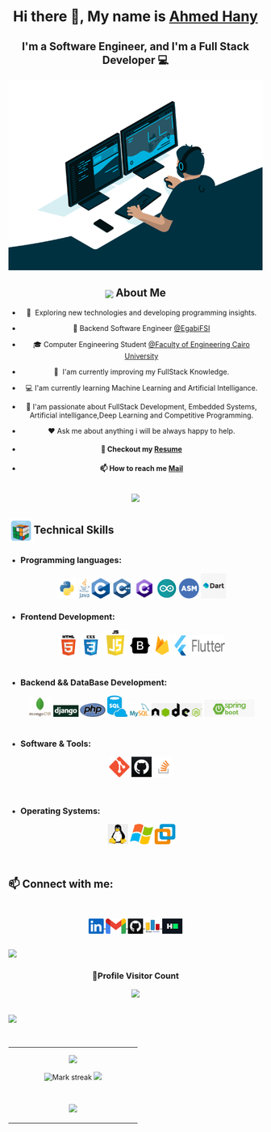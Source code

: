 <div align ="center">

# Hi there 👋, My name is [Ahmed Hany](https://www.linkedin.com/in/ahmed-hany-33b3b420a/)

## I'm a Software Engineer, and I'm a Full Stack Developer 💻

<!-- image in markdown -->
![Cooding](code.gif)

## <img align="center"  height =50px src="https://user-images.githubusercontent.com/63050133/156777293-72a6e681-2582-4a9d-ad92-09d1181d47c7.gif"> About Me <a id = "about"></a>

- 🤔&nbsp; Exploring new technologies and developing programming insights.
- 🚀 Backend Software Engineer <a href="https://www.linkedin.com/company/egabifsi/">@EgabiFSI</a>
- 🎓 Computer Engineering Student <a href="http://eng.cu.edu.eg/ar/">@Faculty of Engineering Cairo University</a>
- 🧠 &nbsp;I'am currently improving my FullStack Knowledge.
- 💻&nbsp;I'am currently learning Machine Learning and Artificial Intelligance.
- 🌟&nbsp;I'am passionate about FullStack Development, Embedded Systems, Artificial intelligance,Deep Learning and Competitive Programming.
- ❤️‍&nbsp;Ask me about anything i will be always happy to help.
- #### 📝 Checkout my <a href="https://drive.google.com/file/d/1a_4wMjnPkPBvvV1KSEN7t0wseK8Wt5Uy/view?usp=drive_link">Resume</a>

- #### 📫 How to reach me <a href="mailto:ahmed300hany@gmail.com">Mail</a>

<br>

<img src="https://user-images.githubusercontent.com/73097560/115834477-dbab4500-a447-11eb-908a-139a6edaec5c.gif">
</div>  

## <img align="center"  height =50px src="images/skills.gif">Technical Skills

<ul>
<li>

### Programming languages:

 <div align ="center">
<code title="Python"><img height="40" src="https://raw.githubusercontent.com/github/explore/80688e429a7d4ef2fca1e82350fe8e3517d3494d/topics/python/python.png"></code>
<code title="Java"><img height="40" src="images/Java.svg.png"></code>
<code title="C"><img height="40" src="images/C_Logo.png"></code>
<code title="C++"><img height="40" src="https://raw.githubusercontent.com/github/explore/80688e429a7d4ef2fca1e82350fe8e3517d3494d/topics/cpp/cpp.png"></code>
<code title="C#"><img height="40" src="images/c_sharp2.png"></code>
<code title="arduino"><img height="40" src="https://raw.githubusercontent.com/github/explore/80688e429a7d4ef2fca1e82350fe8e3517d3494d/topics/arduino/arduino.png"></code>
<code title="Assembly"><img height="40" src="images/ASM-Symbol.png"></code>
<code title="Dart"><img height="50" src="images/dart.png"></code>
</div>
</li>
<li>

### Frontend Development:

<div align ="center">
<code title="Html 5"><img height="40" src="https://raw.githubusercontent.com/github/explore/80688e429a7d4ef2fca1e82350fe8e3517d3494d/topics/html/html.png"></code>
<code title="CSS"><img height="40" src="https://raw.githubusercontent.com/github/explore/80688e429a7d4ef2fca1e82350fe8e3517d3494d/topics/css/css.png"></code>
<code title="JavaScript"><img height="50" src="images/js-logo.webp"></code>
<code title="Bootstrap"><img src="https://raw.githubusercontent.com/devicons/devicon/master/icons/bootstrap/bootstrap-plain.svg" alt="bootstrap" width="40" height="40" /></code>
<code title="firebase"><img src="images/firebase.png" alt="firebase" width="40" height="40" /></code>
<code title="Flutter"><img src="images/flutter.png" alt="firebase" width="100" height="40" /></code>

</div>
<br>
</li>
<li>

### Backend && DataBase Development:

 <div align ="center">
<code title="mongodb"><img width="45" height="40" src="images/mongodb.webp"></code>
<code title="Django"><img width="50" src="images/django.png"></code>
<code title="PHP"><img width="50" src="images/php2.png"></code>
<code title="SQl"><img width="40" src="images/sql.png"></code>
<code title="MySQL"><img width="40" src="images/mysq.png"></code>
<code title="Node.js"><img width="100" src="images/node.png"></code>
<code title="Spring Boot"><img width="100" src="images/springboot.png"></code>
</div>
<br>
</li>
<li>

### Software & Tools:

<div align ="center">

<code title="Git"><img height="40" src="images/Git2.png"></code>
<code title="GitHub"><img height="40" src="images/git.png"></code>
<code title="StackOverflow"><img height="40" src="images/StackOverflow.png"></code>

</div>
<br>
</li>
<li>

### Operating Systems:

<div align ="center">
<code title="Linux"><img src="images/images.jpg" width="40" height="40" /></code>
<code title="Windows"><img src="images/windows.png" height="40" /></code>
<code title="VMware"><img src="images/vmware.png" height="40" /></code>

</div>
</ul>
<br>
</li>

## 📫 Connect with me: <a id="Connect"></a>

<br>
<p align="center">
  <a href="(https://www.linkedin.com/in/ahmed-hany-33b3b420a/" target="blank">
    <img align="center" src="images/linkedin.png" alt="Ahmed Hany" height="30" width="30" />
  </a>
  <a href="mailto:ahmed300hany@gmail.com
" target="blank">
    <img align="center" src="images/Gmail.png" alt="Ahmed Hany" height="30px" width="40px" />
  </a>
  <a href="https://github.com/Ahmed-H300" target="blank">
    <img align="center" src="images/git.png" alt="Ahmed Hany" height="30px" width="30px" />
  </a>
  <a href="https://codeforces.com/profile/ahmed300hany" target="blank">
    <img align="center" src="images/codeforces3.png" alt="Ahmed Hany" height="30px" width="30px" />
  </a>
  <a href="https://www.hackerrank.com/ahmed300hany" target="blank">
    <img align="center" src="images/hackerrank.svg" alt="Ahmed Hany" height="30" width="40" />
  </a>
</p>
<br>
<img src="https://user-images.githubusercontent.com/73097560/115834477-dbab4500-a447-11eb-908a-139a6edaec5c.gif">
</p>  
<div align=center>
  <h3><b>📍Profile Visitor Count</b></h3>
</div>
    
<!-- retro visitor counter -->  
<p align="center" >   
  <img src="https://profile-counter.glitch.me/Ahmed-H300/count.svg" />  
</p>
<br>
<img src="https://user-images.githubusercontent.com/73097560/115834477-dbab4500-a447-11eb-908a-139a6edaec5c.gif">
</p> 
<p  align="center">
<br>

<table border="0" align="center">
<tr border="0">
<td width="50%" align="center">
  
  <p align= "center">
  <img height= "200" src="https://github-readme-stats.vercel.app/api?username=Ahmed-H300&theme=react&show_icons=true&include_all_commits=true" />
</p>
  <img  title="🔥 Get streak stats for your profile at git.io/streak-stats" alt="Mark streak" src="https://github-readme-streak-stats.herokuapp.com/?user=Ahmed-H300&theme=dark&hide_border=true" />

<img src="https://user-images.githubusercontent.com/73097560/115834477-dbab4500-a447-11eb-908a-139a6edaec5c.gif">
</p> 
<br>
<p align="center">
  <img src="https://readme-typing-svg.herokuapp.com/?lines=See+You+Later.." />
</p>

</div>